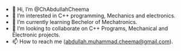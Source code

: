 - 👋 Hi, I’m @ChAbdullahCheema
- 👀 I’m interested in C++ programming, Mechanics and electronics.
- 🌱 I’m currently learning Bechelor of Mechatronics.
- 💞️ I’m looking to collaborate on C++ Programs, Mechanical and Electronic projects.
- 📫 How to reach me (abdullah.muhammad.cheema@gmail.com).

<!---
ChAbdullahCheema/ChAbdullahCheema is a ✨ special ✨ repository because its `README.md` (this file) appears on your GitHub profile.
You can click the Preview link to take a look at your changes.
--->
